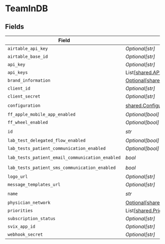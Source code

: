 # TeamInDB


## Fields

| Field                                                                                          | Type                                                                                           | Required                                                                                       | Description                                                                                    |
| ---------------------------------------------------------------------------------------------- | ---------------------------------------------------------------------------------------------- | ---------------------------------------------------------------------------------------------- | ---------------------------------------------------------------------------------------------- |
| `airtable_api_key`                                                                             | *Optional[str]*                                                                                | :heavy_minus_sign:                                                                             | N/A                                                                                            |
| `airtable_base_id`                                                                             | *Optional[str]*                                                                                | :heavy_minus_sign:                                                                             | N/A                                                                                            |
| `api_key`                                                                                      | *Optional[str]*                                                                                | :heavy_minus_sign:                                                                             | N/A                                                                                            |
| `api_keys`                                                                                     | List[[shared.APIKeyInDB](../../models/shared/apikeyindb.md)]                                   | :heavy_minus_sign:                                                                             | N/A                                                                                            |
| `brand_information`                                                                            | [Optional[shared.BrandInformation]](../../models/shared/brandinformation.md)                   | :heavy_minus_sign:                                                                             | N/A                                                                                            |
| `client_id`                                                                                    | *Optional[str]*                                                                                | :heavy_minus_sign:                                                                             | N/A                                                                                            |
| `client_secret`                                                                                | *Optional[str]*                                                                                | :heavy_minus_sign:                                                                             | N/A                                                                                            |
| `configuration`                                                                                | [shared.Configuration](../../models/shared/configuration.md)                                   | :heavy_check_mark:                                                                             | N/A                                                                                            |
| `ff_apple_mobile_app_enabled`                                                                  | *Optional[bool]*                                                                               | :heavy_minus_sign:                                                                             | N/A                                                                                            |
| `ff_wheel_enabled`                                                                             | *Optional[bool]*                                                                               | :heavy_minus_sign:                                                                             | N/A                                                                                            |
| `id`                                                                                           | *str*                                                                                          | :heavy_check_mark:                                                                             | N/A                                                                                            |
| `lab_test_delegated_flow_enabled`                                                              | *Optional[bool]*                                                                               | :heavy_minus_sign:                                                                             | N/A                                                                                            |
| `lab_tests_patient_communication_enabled`                                                      | *Optional[bool]*                                                                               | :heavy_minus_sign:                                                                             | N/A                                                                                            |
| `lab_tests_patient_email_communication_enabled`                                                | *bool*                                                                                         | :heavy_check_mark:                                                                             | N/A                                                                                            |
| `lab_tests_patient_sms_communication_enabled`                                                  | *bool*                                                                                         | :heavy_check_mark:                                                                             | N/A                                                                                            |
| `logo_url`                                                                                     | *Optional[str]*                                                                                | :heavy_minus_sign:                                                                             | N/A                                                                                            |
| `message_templates_url`                                                                        | *Optional[str]*                                                                                | :heavy_minus_sign:                                                                             | N/A                                                                                            |
| `name`                                                                                         | *str*                                                                                          | :heavy_check_mark:                                                                             | N/A                                                                                            |
| `physician_network`                                                                            | [Optional[shared.TeamInDBPhysicianNetworkT]](../../models/shared/teamindbphysiciannetworkt.md) | :heavy_minus_sign:                                                                             | N/A                                                                                            |
| `priorities`                                                                                   | List[[shared.PriorityInDB](../../models/shared/priorityindb.md)]                               | :heavy_minus_sign:                                                                             | N/A                                                                                            |
| `subscription_status`                                                                          | *Optional[str]*                                                                                | :heavy_minus_sign:                                                                             | N/A                                                                                            |
| `svix_app_id`                                                                                  | *Optional[str]*                                                                                | :heavy_minus_sign:                                                                             | N/A                                                                                            |
| `webhook_secret`                                                                               | *Optional[str]*                                                                                | :heavy_minus_sign:                                                                             | N/A                                                                                            |